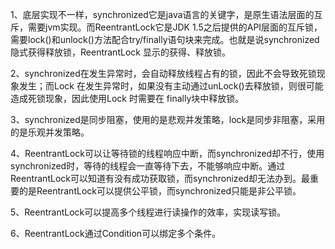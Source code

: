 1、底层实现不一样，synchronized它是java语言的关键字，是原生语法层面的互斥，需要jvm实现。而ReentrantLock它是JDK 1.5之后提供的API层面的互斥锁，需要lock()和unlock()方法配合try/finally语句块来完成。也就是说synchronized隐式获得释放锁，ReentrantLock 显示的获得、释放锁。

2、synchronized在发生异常时，会自动释放线程占有的锁，因此不会导致死锁现象发生；而Lock 在发生异常时，如果没有主动通过unLock()去释放锁，则很可能造成死锁现象，因此使用Lock 时需要在 finally块中释放锁。

3、synchronized是同步阻塞，使用的是悲观并发策略，lock是同步非阻塞，采用的是乐观并发策略。

4、ReentrantLock可以让等待锁的线程响应中断，而synchronized却不行，使用synchronized时，等待的线程会一直等待下去，不能够响应中断。通过ReentrantLock可以知道有没有成功获取锁，而synchronized却无法办到。最重要的是ReentrantLock可以提供公平锁，而synchronized只能是非公平锁。

5、ReentrantLock可以提高多个线程进行读操作的效率，实现读写锁。

6、ReentrantLock通过Condition可以绑定多个条件。